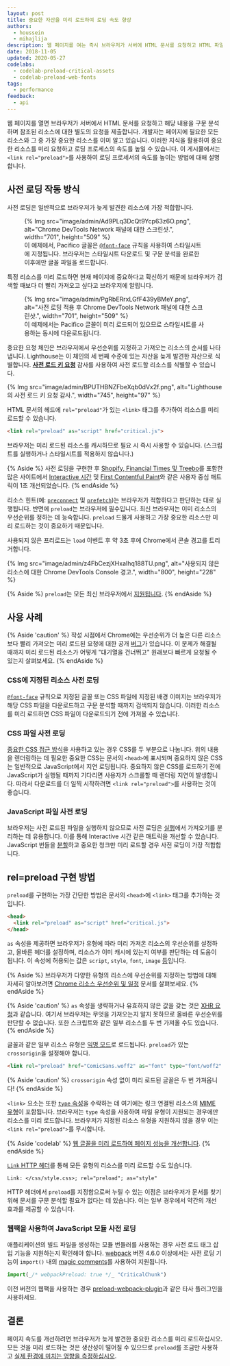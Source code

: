 ```yaml
---
layout: post
title: 중요한 자산을 미리 로드하여 로딩 속도 향상
authors:
  - houssein
  - mihajlija
description: 웹 페이지를 여는 즉시 브라우저가 서버에 HTML 문서를 요청하고 HTML 파일의 내용을 구문 분석하며 다른 외부 참조에 대한 별도의 요청을 제출합니다. 중요 요청 체인은 브라우저에서 우선 순위를 지정하고 가져오는 리소스 순서를 나타냅니다.
date: 2018-11-05
updated: 2020-05-27
codelabs:
  - codelab-preload-critical-assets
  - codelab-preload-web-fonts
tags:
  - performance
feedback:
  - api
---
```


웹 페이지를 열면 브라우저가 서버에서 HTML 문서를 요청하고 해당 내용을 구문 분석하며 참조된 리소스에 대한 별도의 요청을 제출합니다. 개발자는 페이지에 필요한 모든 리소스와 그 중 가장 중요한 리소스를 이미 알고 있습니다. 이러한 지식을 활용하여 중요한 리소스를 미리 요청하고 로딩 프로세스의 속도를 높일 수 있습니다. 이 게시물에서는 `<link rel="preload">`를 사용하여 로딩 프로세서의 속도를 높이는 방법에 대해 설명합니다.

## 사전 로딩 작동 방식

사전 로딩은 일반적으로 브라우저가 늦게 발견한 리소스에 가장 적합합니다.

<figure>{% Img src="image/admin/Ad9PLq3DcQt9Ycp63z6O.png", alt="Chrome DevTools Network 패널에 대한 스크린샷.", width="701", height="509" %} <figcaption>이 예제에서, Pacifico 글꼴은 <a href="/reduce-webfont-size/#defining-a-font-family-with-@font-face)"><code>@font-face</code></a> 규칙을 사용하여 스타일시트에 지정됩니다. 브라우저는 스타일시트 다운로드 및 구문 분석을 완료한 이후에만 글꼴 파일을 로드합니다.</figcaption></figure>

특정 리소스를 미리 로드하면 현재 페이지에 중요하다고 확신하기 때문에 브라우저가 검색할 때보다 더 빨리 가져오고 싶다고 브라우저에 알립니다.

<figure>{% Img src="image/admin/PgRbERrxLGfF439yBMeY.png", alt="사전 로딩 적용 후 Chrome DevTools Network 패널에 대한 스크린샷.", width="701", height="509" %} <figcaption>이 예제에서는 Pacifico 글꼴이 미리 로드되어 있으므로 스타일시트를 사용하는 동시에 다운로드됩니다.</figcaption></figure>

중요한 요청 체인은 브라우저에서 우선순위를 지정하고 가져오는 리소스의 순서를 나타냅니다. Lighthouse는 이 체인의 세 번째 수준에 있는 자산을 늦게 발견한 자산으로 식별합니다. [**사전 로드 키 요청**](/uses-rel-preload) 감사를 사용하여 사전 로드할 리소스를 식별할 수 있습니다.

{% Img src="image/admin/BPUTHBNZFbeXqb0dVx2f.png", alt="Lighthouse의 사전 로드 키 요청 감사.", width="745", height="97" %}

HTML 문서의 헤드에 `rel="preload"`가 있는 `<link>` 태그를 추가하여 리소스를 미리 로드할 수 있습니다.

```html
<link rel="preload" as="script" href="critical.js">
```

브라우저는 미리 로드된 리소스를 캐시하므로 필요 시 즉시 사용할 수 있습니다. (스크립트를 실행하거나 스타일시트를 적용하지 않습니다.)

{% Aside %} 사전 로딩을 구현한 후 [Shopify, Financial Times 및 Treebo](https://medium.com/reloading/preload-prefetch-and-priorities-in-chrome-776165961bbf)를 포함한 많은 사이트에서 [Interactive 시간](/interactive) 및 [First Contentful Paint](/fcp/)와 같은 사용자 중심 매트릭이 1초 개선되었습니다. {% endAside %}

리소스 힌트(예: [`preconnect`](/preconnect-and-dns-prefetch) 및 [`prefetch`](/link-prefetch))는 브라우저가 적합하다고 판단하는 대로 실행됩니다. 반면에 `preload`는 브라우저에 필수입니다. 최신 브라우저는 이미 리소스의 우선순위를 정하는 데 능숙합니다. `preload` 드물게 사용하고 가장 중요한 리소스만 미리 로드하는 것이 중요하기 때문입니다.

사용되지 않은 프리로드는 `load` 이벤트 후 약 3초 후에 Chrome에서 콘솔 경고를 트리거합니다.

{% Img src="image/admin/z4FbCezjXHxaIhq188TU.png", alt="사용되지 않은 리소스에 대한 Chrome DevTools Console 경고.", width="800", height="228" %}

{% Aside %} `preload`는 모든 최신 브라우저에서 [지원됩니다](https://developer.mozilla.org/docs/Web/HTML/Preloading_content#Browser_compatibility). {% endAside %}

## 사용 사례

{% Aside 'caution' %} 작성 시점에서 Chrome에는 우선순위가 더 높은 다른 리소스보다 빨리 가져오는 미리 로드된 요청에 대한 공개 [버그](https://bugs.chromium.org/p/chromium/issues/detail?id=788757)가 있습니다. 이 문제가 해결될 때까지 미리 로드된 리소스가 어떻게 "대기열을 건너뛰고" 원래보다 빠르게 요청될 수 있는지 살펴보세요. {% endAside %}

### CSS에 지정된 리소스 사전 로딩

[`@font-face`](/reduce-webfont-size/#defining-a-font-family-with-@font-face) 규칙으로 지정된 글꼴 또는 CSS 파일에 지정된 배경 이미지는 브라우저가 해당 CSS 파일을 다운로드하고 구문 분석할 때까지 검색되지 않습니다. 이러한 리소스를 미리 로드하면 CSS 파일이 다운로드되기 전에 가져올 수 있습니다.

### CSS 파일 사전 로딩

[중요한 CSS 접근 방식](/extract-critical-css)을 사용하고 있는 경우 CSS를 두 부분으로 나눕니다. 위의 내용을 렌더링하는 데 필요한 중요한 CSS는 문서의 `<head>`에 표시되며 중요하지 않은 CSS는 일반적으로 JavaScript에서 지연 로딩됩니다. 중요하지 않은 CSS를 로드하기 전에 JavaScript가 실행될 때까지 기다리면 사용자가 스크롤할 때 렌더링 지연이 발생합니다. 따라서 다운로드를 더 일찍 시작하려면 `<link rel="preload">`를 사용하는 것이 좋습니다.

### JavaScript 파일 사전 로딩

브라우저는 사전 로드된 파일을 실행하지 않으므로 사전 로딩은 [실행](/bootup-time)에서 가져오기를 분리하는 데 유용합니다. 이를 통해  Interactive 시간 같은 매트릭을 개선할 수 있습니다. JavaScript 번들을 [분할](/reduce-javascript-payloads-with-code-splitting)하고 중요한 청크만 미리 로드할 경우 사전 로딩이 가장 적합합니다.

## rel=preload 구현 방법

`preload`를 구현하는 가장 간단한 방법은 문서의 `<head>`에 `<link>` 태그를 추가하는 것입니다.

```html
<head>
  <link rel="preload" as="script" href="critical.js">
</head>
```

`as` 속성을 제공하면 브라우저가 유형에 따라 미리 가져온 리소스의 우선순위를 설정하고, 올바른 헤더를 설정하며, 리소스가 이미 캐시에 있는지 여부를 판단하는 데 도움이 됩니다. 이 속성에 허용되는 값은 `script`, `style`, `font`, `image`  [등](https://developer.mozilla.org/docs/Web/HTML/Element/link#Attributes)입니다.

{% Aside %} 브라우저가 다양한 유형의 리소스에 우선순위를 지정하는 방법에 대해 자세히 알아보려면 [Chrome 리소스 우선순위 및 일정](https://docs.google.com/document/d/1bCDuq9H1ih9iNjgzyAL0gpwNFiEP4TZS-YLRp_RuMlc/edit) 문서를 살펴보세요. {% endAside %}

{% Aside 'caution' %} `as` 속성을 생략하거나 유효하지 않은 값을 갖는 것은 [XHR 요청](https://developer.mozilla.org/docs/Web/API/XMLHttpRequest)과 같습니다. 여기서 브라우저는 무엇을 가져오는지 알지 못하므로 올바른 우선순위를 판단할 수 없습니다. 또한 스크립트와 같은 일부 리소스를 두 번 가져올 수도 있습니다. {% endAside %}

글꼴과 같은 일부 리소스 유형은 [익명 모드](https://www.w3.org/TR/css-fonts-3/#font-fetching-requirements)로 로드됩니다. `preload`가 있는 `crossorigin`을 설정해야 합니다.

```html
<link rel="preload" href="ComicSans.woff2" as="font" type="font/woff2" crossorigin>
```

{% Aside 'caution' %} `crossorigin` 속성 없이 미리 로드된 글꼴은 두 번 가져옵니다! {% endAside %}

`<link>` 요소는 또한 [`type` 속성](https://developer.mozilla.org/docs/Web/HTTP/Basics_of_HTTP/MIME_types)을 수락하는 데 여기에는 링크 연결된 리소스의 [MIME 유형](https://developer.mozilla.org/docs/Web/HTTP/Basics_of_HTTP/MIME_types)이 포함됩니다. 브라우저는 `type` 속성을 사용하여 파일 유형이 지원되는 경우에만 리소스를 미리 로드합니다. 브라우저가 지정된 리소스 유형을 지원하지 않을 경우 이는 `<link rel="preload">`를 무시합니다.

{% Aside 'codelab' %}  [웹 글꼴을 미리 로드하여 페이지 성능을 개선합니다](/codelab-preload-web-fonts). {% endAside %}

[`Link` HTTP 헤더](https://developer.mozilla.org/docs/Web/HTTP/Headers/Link)를 통해 모든 유형의 리소스를 미리 로드할 수도 있습니다.

`Link: </css/style.css>; rel="preload"; as="style"`

HTTP 헤더에서 `preload`를 지정함으로써 누릴 수 있는 이점은 브라우저가 문서를 찾기 위해 문서를 구문 분석할 필요가 없다는 데 있습니다. 이는 일부 경우에서 약간의 개선 효과를 제공할 수 있습니다.

### 웹팩을 사용하여 JavaScript 모듈 사전 로딩

애플리케이션의 빌드 파일을 생성하는 모듈 번들러를 사용하는 경우 사전 로드 태그 삽입 기능을 지원하는지 확인해야 합니다. [webpack](https://webpack.js.org/) 버전 4.6.0 이상에서는 사전 로딩 기능이 `import()` 내의 [magic comments](https://webpack.js.org/api/module-methods/#magic-comments)를 사용하여 지원됩니다.

```js
import(_/* webpackPreload: true */_ "CriticalChunk")
```

이전 버전의 웹팩을 사용하는 경우 [preload-webpack-plugin](https://github.com/GoogleChromeLabs/preload-webpack-plugin)과 같은 타사 플러그인을 사용하세요.

## 결론

페이지 속도를 개선하려면 브라우저가 늦게 발견한 중요한 리소스를 미리 로드하십시오. 모든 것을 미리 로드하는 것은 생산성이 떨어질 수 있으므로 `preload`를 조금만 사용하고 [실제 환경에 미치는 영향을 측정하십시오](/fast#measure-performance-in-the-field).
